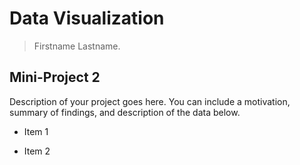 # Data Visualization 

> Firstname Lastname. 

## Mini-Project 2

Description of your project goes here. 
You can include a motivation, summary of findings, and description of the data below.

- Item 1

- Item 2


